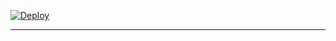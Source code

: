 
 
[![Deploy](https://www.herokucdn.com/deploy/button.svg)](https://dashboard.heroku.com/new-app?template=https://github.com/betingrich3/private)

----------
